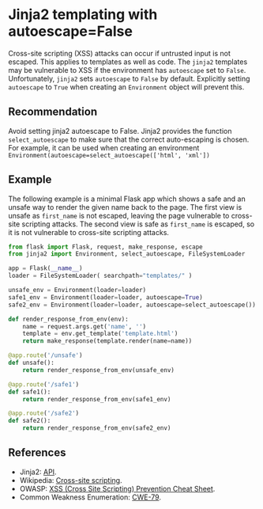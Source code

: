 # Jinja2 templating with autoescape=False
Cross-site scripting (XSS) attacks can occur if untrusted input is not escaped. This applies to templates as well as code. The `jinja2` templates may be vulnerable to XSS if the environment has `autoescape` set to `False`. Unfortunately, `jinja2` sets `autoescape` to `False` by default. Explicitly setting `autoescape` to `True` when creating an `Environment` object will prevent this.


## Recommendation
Avoid setting jinja2 autoescape to False. Jinja2 provides the function `select_autoescape` to make sure that the correct auto-escaping is chosen. For example, it can be used when creating an environment `Environment(autoescape=select_autoescape(['html', 'xml'])`


## Example
The following example is a minimal Flask app which shows a safe and an unsafe way to render the given name back to the page. The first view is unsafe as `first_name` is not escaped, leaving the page vulnerable to cross-site scripting attacks. The second view is safe as `first_name` is escaped, so it is not vulnerable to cross-site scripting attacks.


```python
from flask import Flask, request, make_response, escape
from jinja2 import Environment, select_autoescape, FileSystemLoader

app = Flask(__name__)
loader = FileSystemLoader( searchpath="templates/" )

unsafe_env = Environment(loader=loader)
safe1_env = Environment(loader=loader, autoescape=True)
safe2_env = Environment(loader=loader, autoescape=select_autoescape())

def render_response_from_env(env):
    name = request.args.get('name', '')
    template = env.get_template('template.html')
    return make_response(template.render(name=name))

@app.route('/unsafe')
def unsafe():
    return render_response_from_env(unsafe_env)

@app.route('/safe1')
def safe1():
    return render_response_from_env(safe1_env)

@app.route('/safe2')
def safe2():
    return render_response_from_env(safe2_env)


```

## References
* Jinja2: [API](http://jinja.pocoo.org/docs/2.10/api/).
* Wikipedia: [Cross-site scripting](http://en.wikipedia.org/wiki/Cross-site_scripting).
* OWASP: [XSS (Cross Site Scripting) Prevention Cheat Sheet](https://cheatsheetseries.owasp.org/cheatsheets/Cross_Site_Scripting_Prevention_Cheat_Sheet.html).
* Common Weakness Enumeration: [CWE-79](https://cwe.mitre.org/data/definitions/79.html).
